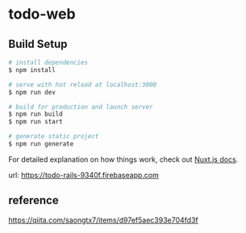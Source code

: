 # todo-web

## Build Setup

```bash
# install dependencies
$ npm install

# serve with hot reload at localhost:3000
$ npm run dev

# build for production and launch server
$ npm run build
$ npm run start

# generate static project
$ npm run generate
```

For detailed explanation on how things work, check out [Nuxt.js docs](https://nuxtjs.org).

url: https://todo-rails-9340f.firebaseapp.com

## reference

https://qiita.com/saongtx7/items/d97ef5aec393e704fd3f